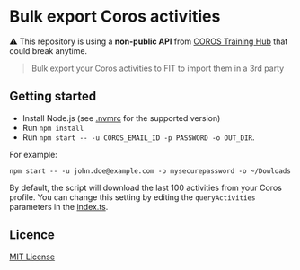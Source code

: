 # Bulk export Coros activities

⚠️ This repository is using a **non-public API** from [COROS Training Hub](https://t.coros.com/) that could break
anytime.

> Bulk export your Coros activities to FIT to import them in a 3rd party

## Getting started

- Install Node.js (see [.nvmrc](.nvmrc) for the supported version)
- Run `npm install`
- Run `npm start -- -u COROS_EMAIL_ID -p PASSWORD -o OUT_DIR`.

For example:

```shell
npm start -- -u john.doe@example.com -p mysecurepassword -o ~/Dowloads
```

By default, the script will download the last 100 activities from your Coros profile. You can change this setting by
editing the `queryActivities` parameters in the [index.ts](src/index.ts).

## Licence

[MIT License](LICENSE.md)
